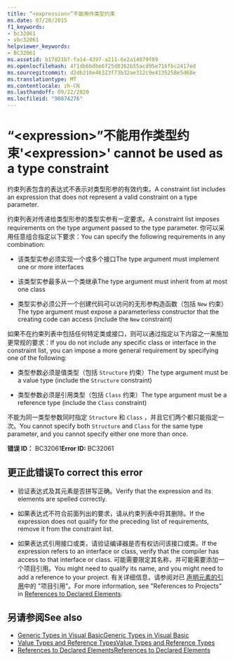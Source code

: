```yaml
---
title: “<expression>”不能用作类型约束
ms.date: 07/20/2015
f1_keywords:
- bc32061
- vbc32061
helpviewer_keywords:
- BC32061
ms.assetid: b17821b7-fa14-4397-a211-6e2a14079f09
ms.openlocfilehash: 4f1db6bdbe6f25d0362b55acd95e716fbc2417ed
ms.sourcegitcommit: d2db216e46323f73b32ae312c9e4135258e5d68e
ms.translationtype: MT
ms.contentlocale: zh-CN
ms.lasthandoff: 09/22/2020
ms.locfileid: "90874276"
---
```

# <a name="expression-cannot-be-used-as-a-type-constraint"></a><span data-ttu-id="13677-102">“\<expression>”不能用作类型约束</span><span class="sxs-lookup"><span data-stu-id="13677-102">'\<expression>' cannot be used as a type constraint</span></span>

<span data-ttu-id="13677-103">约束列表包含的表达式不表示对类型形参的有效约束。</span><span class="sxs-lookup"><span data-stu-id="13677-103">A constraint list includes an expression that does not represent a valid constraint on a type parameter.</span></span>  
  
 <span data-ttu-id="13677-104">约束列表对传递给类型形参的类型实参有一定要求。</span><span class="sxs-lookup"><span data-stu-id="13677-104">A constraint list imposes requirements on the type argument passed to the type parameter.</span></span> <span data-ttu-id="13677-105">你可以采用任意组合指定以下要求：</span><span class="sxs-lookup"><span data-stu-id="13677-105">You can specify the following requirements in any combination:</span></span>  
  
- <span data-ttu-id="13677-106">该类型实参必须实现一个或多个接口</span><span class="sxs-lookup"><span data-stu-id="13677-106">The type argument must implement one or more interfaces</span></span>  
  
- <span data-ttu-id="13677-107">该类型实参最多从一个类继承</span><span class="sxs-lookup"><span data-stu-id="13677-107">The type argument must inherit from at most one class</span></span>  
  
- <span data-ttu-id="13677-108">类型实参必须公开一个创建代码可以访问的无形参构造函数（包括 `New` 约束）</span><span class="sxs-lookup"><span data-stu-id="13677-108">The type argument must expose a parameterless constructor that the creating code can access (include the `New` constraint)</span></span>  
  
 <span data-ttu-id="13677-109">如果不在约束列表中包括任何特定类或接口，则可以通过指定以下内容之一来施加更常规的要求：</span><span class="sxs-lookup"><span data-stu-id="13677-109">If you do not include any specific class or interface in the constraint list, you can impose a more general requirement by specifying one of the following:</span></span>  
  
- <span data-ttu-id="13677-110">类型参数必须是值类型（包括 `Structure` 约束）</span><span class="sxs-lookup"><span data-stu-id="13677-110">The type argument must be a value type (include the `Structure` constraint)</span></span>  
  
- <span data-ttu-id="13677-111">类型参数必须是引用类型（包括 `Class` 约束）</span><span class="sxs-lookup"><span data-stu-id="13677-111">The type argument must be a reference type (include the `Class` constraint)</span></span>  
  
 <span data-ttu-id="13677-112">不能为同一类型参数同时指定 `Structure` 和 `Class` ，并且它们两个都只能指定一次。</span><span class="sxs-lookup"><span data-stu-id="13677-112">You cannot specify both `Structure` and `Class` for the same type parameter, and you cannot specify either one more than once.</span></span>  
  
 <span data-ttu-id="13677-113">**错误 ID：** BC32061</span><span class="sxs-lookup"><span data-stu-id="13677-113">**Error ID:** BC32061</span></span>  
  
## <a name="to-correct-this-error"></a><span data-ttu-id="13677-114">更正此错误</span><span class="sxs-lookup"><span data-stu-id="13677-114">To correct this error</span></span>  
  
- <span data-ttu-id="13677-115">验证表达式及其元素是否拼写正确。</span><span class="sxs-lookup"><span data-stu-id="13677-115">Verify that the expression and its elements are spelled correctly.</span></span>  
  
- <span data-ttu-id="13677-116">如果表达式不符合前面列出的要求，请从约束列表中将其删除。</span><span class="sxs-lookup"><span data-stu-id="13677-116">If the expression does not qualify for the preceding list of requirements, remove it from the constraint list.</span></span>  
  
- <span data-ttu-id="13677-117">如果表达式引用接口或类，请验证编译器是否有权访问该接口或类。</span><span class="sxs-lookup"><span data-stu-id="13677-117">If the expression refers to an interface or class, verify that the compiler has access to that interface or class.</span></span> <span data-ttu-id="13677-118">可能需要限定其名称，并可能需要添加一个项目引用。</span><span class="sxs-lookup"><span data-stu-id="13677-118">You might need to qualify its name, and you might need to add a reference to your project.</span></span> <span data-ttu-id="13677-119">有关详细信息，请参阅对已 [声明元素的引用](../../programming-guide/language-features/declared-elements/references-to-declared-elements.md)中的 "项目引用"。</span><span class="sxs-lookup"><span data-stu-id="13677-119">For more information, see "References to Projects" in [References to Declared Elements](../../programming-guide/language-features/declared-elements/references-to-declared-elements.md).</span></span>  
  
## <a name="see-also"></a><span data-ttu-id="13677-120">另请参阅</span><span class="sxs-lookup"><span data-stu-id="13677-120">See also</span></span>

- [<span data-ttu-id="13677-121">Generic Types in Visual Basic</span><span class="sxs-lookup"><span data-stu-id="13677-121">Generic Types in Visual Basic</span></span>](../../programming-guide/language-features/data-types/generic-types.md)
- [<span data-ttu-id="13677-122">Value Types and Reference Types</span><span class="sxs-lookup"><span data-stu-id="13677-122">Value Types and Reference Types</span></span>](../../programming-guide/language-features/data-types/value-types-and-reference-types.md)
- [<span data-ttu-id="13677-123">References to Declared Elements</span><span class="sxs-lookup"><span data-stu-id="13677-123">References to Declared Elements</span></span>](../../programming-guide/language-features/declared-elements/references-to-declared-elements.md)
